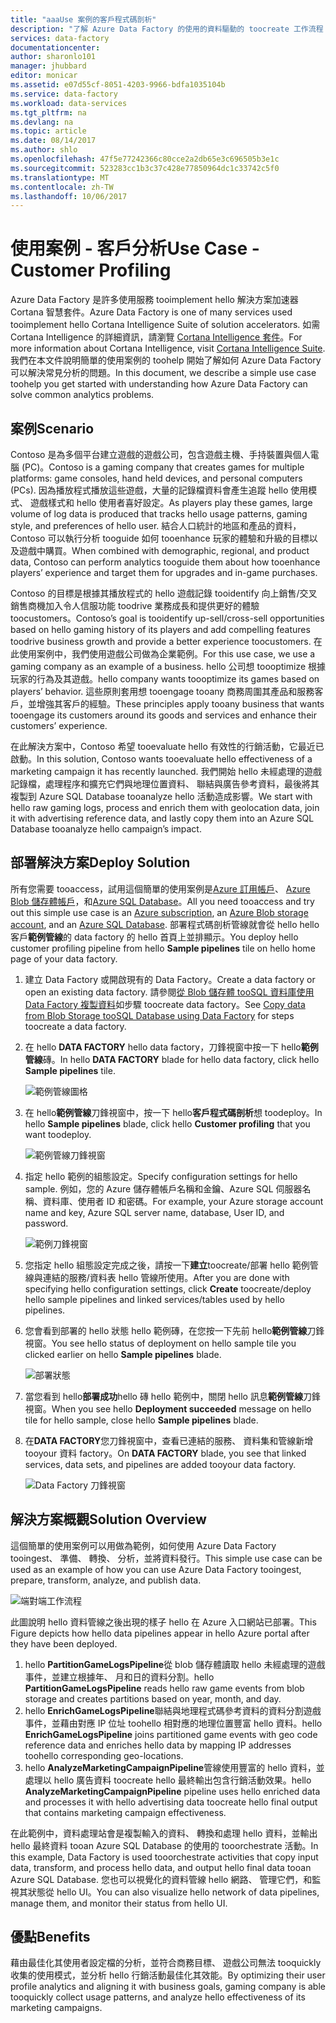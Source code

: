 ```yaml
---
title: "aaaUse 案例的客戶程式碼剖析"
description: "了解 Azure Data Factory 的使用的資料驅動的 toocreate 工作流程 （管線） tooprofile 遊戲客戶的方式。"
services: data-factory
documentationcenter: 
author: sharonlo101
manager: jhubbard
editor: monicar
ms.assetid: e07d55cf-8051-4203-9966-bdfa1035104b
ms.service: data-factory
ms.workload: data-services
ms.tgt_pltfrm: na
ms.devlang: na
ms.topic: article
ms.date: 08/14/2017
ms.author: shlo
ms.openlocfilehash: 47f5e77242366c80cce2a2db65e3c696505b3e1c
ms.sourcegitcommit: 523283cc1b3c37c428e77850964dc1c33742c5f0
ms.translationtype: MT
ms.contentlocale: zh-TW
ms.lasthandoff: 10/06/2017
---
```

# <a name="use-case---customer-profiling"></a><span data-ttu-id="c800c-103">使用案例 - 客戶分析</span><span class="sxs-lookup"><span data-stu-id="c800c-103">Use Case - Customer Profiling</span></span>
<span data-ttu-id="c800c-104">Azure Data Factory 是許多使用服務 tooimplement hello 解決方案加速器 Cortana 智慧套件。</span><span class="sxs-lookup"><span data-stu-id="c800c-104">Azure Data Factory is one of many services used tooimplement hello Cortana Intelligence Suite of solution accelerators.</span></span>  <span data-ttu-id="c800c-105">如需 Cortana Intelligence 的詳細資訊，請瀏覽 [Cortana Intelligence 套件](http://www.microsoft.com/cortanaanalytics)。</span><span class="sxs-lookup"><span data-stu-id="c800c-105">For more information about Cortana Intelligence, visit [Cortana Intelligence Suite](http://www.microsoft.com/cortanaanalytics).</span></span> <span data-ttu-id="c800c-106">我們在本文件說明簡單的使用案例的 toohelp 開始了解如何 Azure Data Factory 可以解決常見分析的問題。</span><span class="sxs-lookup"><span data-stu-id="c800c-106">In this document, we describe a simple use case toohelp you get started with understanding how Azure Data Factory can solve common analytics problems.</span></span>

## <a name="scenario"></a><span data-ttu-id="c800c-107">案例</span><span class="sxs-lookup"><span data-stu-id="c800c-107">Scenario</span></span>
<span data-ttu-id="c800c-108">Contoso 是為多個平台建立遊戲的遊戲公司，包含遊戲主機、手持裝置與個人電腦 (PC)。</span><span class="sxs-lookup"><span data-stu-id="c800c-108">Contoso is a gaming company that creates games for multiple platforms: game consoles, hand held devices, and personal computers (PCs).</span></span> <span data-ttu-id="c800c-109">因為播放程式播放這些遊戲，大量的記錄檔資料會產生追蹤 hello 使用模式、 遊戲樣式和 hello 使用者喜好設定。</span><span class="sxs-lookup"><span data-stu-id="c800c-109">As players play these games, large volume of log data is produced that tracks hello usage patterns, gaming style, and preferences of hello user.</span></span>  <span data-ttu-id="c800c-110">結合人口統計的地區和產品的資料，Contoso 可以執行分析 tooguide 如何 tooenhance 玩家的體驗和升級的目標以及遊戲中購買。</span><span class="sxs-lookup"><span data-stu-id="c800c-110">When combined with demographic, regional, and product data, Contoso can perform analytics tooguide them about how tooenhance players’ experience and target them for upgrades and in-game purchases.</span></span> 

<span data-ttu-id="c800c-111">Contoso 的目標是根據其播放程式的 hello 遊戲記錄 tooidentify 向上銷售/交叉銷售商機加入令人信服功能 toodrive 業務成長和提供更好的體驗 toocustomers。</span><span class="sxs-lookup"><span data-stu-id="c800c-111">Contoso’s goal is tooidentify up-sell/cross-sell opportunities based on hello gaming history of its players and add compelling features toodrive business growth and provide a better experience toocustomers.</span></span> <span data-ttu-id="c800c-112">在此使用案例中，我們使用遊戲公司做為企業範例。</span><span class="sxs-lookup"><span data-stu-id="c800c-112">For this use case, we use a gaming company as an example of a business.</span></span> <span data-ttu-id="c800c-113">hello 公司想 toooptimize 根據玩家的行為及其遊戲。</span><span class="sxs-lookup"><span data-stu-id="c800c-113">hello company wants toooptimize its games based on players’ behavior.</span></span> <span data-ttu-id="c800c-114">這些原則套用想 tooengage tooany 商務周圍其產品和服務客戶，並增強其客戶的經驗。</span><span class="sxs-lookup"><span data-stu-id="c800c-114">These principles apply tooany business that wants tooengage its customers around its goods and services and enhance their customers’ experience.</span></span>

<span data-ttu-id="c800c-115">在此解決方案中，Contoso 希望 tooevaluate hello 有效性的行銷活動，它最近已啟動。</span><span class="sxs-lookup"><span data-stu-id="c800c-115">In this solution, Contoso wants tooevaluate hello effectiveness of a marketing campaign it has recently launched.</span></span> <span data-ttu-id="c800c-116">我們開始 hello 未經處理的遊戲記錄檔，處理程序和擴充它們與地理位置資料、 聯結與廣告參考資料，最後將其複製到 Azure SQL Database tooanalyze hello 活動造成影響。</span><span class="sxs-lookup"><span data-stu-id="c800c-116">We start with hello raw gaming logs, process and enrich them with geolocation data, join it with advertising reference data, and lastly copy them into an Azure SQL Database tooanalyze hello campaign’s impact.</span></span>

## <a name="deploy-solution"></a><span data-ttu-id="c800c-117">部署解決方案</span><span class="sxs-lookup"><span data-stu-id="c800c-117">Deploy Solution</span></span>
<span data-ttu-id="c800c-118">所有您需要 tooaccess，試用這個簡單的使用案例是[Azure 訂用帳戶](https://azure.microsoft.com/pricing/free-trial/)、 [Azure Blob 儲存體帳戶](../storage/common/storage-create-storage-account.md#create-a-storage-account)，和[Azure SQL Database](../sql-database/sql-database-get-started.md)。</span><span class="sxs-lookup"><span data-stu-id="c800c-118">All you need tooaccess and try out this simple use case is an [Azure subscription](https://azure.microsoft.com/pricing/free-trial/), an [Azure Blob storage account](../storage/common/storage-create-storage-account.md#create-a-storage-account), and an [Azure SQL Database](../sql-database/sql-database-get-started.md).</span></span> <span data-ttu-id="c800c-119">部署程式碼剖析管線就會從 hello hello 客戶**範例管線**的 data factory 的 hello 首頁上並排顯示。</span><span class="sxs-lookup"><span data-stu-id="c800c-119">You deploy hello customer profiling pipeline from hello **Sample pipelines** tile on hello home page of your data factory.</span></span>

1. <span data-ttu-id="c800c-120">建立 Data Factory 或開啟現有的 Data Factory。</span><span class="sxs-lookup"><span data-stu-id="c800c-120">Create a data factory or open an existing data factory.</span></span> <span data-ttu-id="c800c-121">請參閱[從 Blob 儲存體 tooSQL 資料庫使用 Data Factory 複製資料](data-factory-copy-data-from-azure-blob-storage-to-sql-database.md)如步驟 toocreate data factory。</span><span class="sxs-lookup"><span data-stu-id="c800c-121">See [Copy data from Blob Storage tooSQL Database using Data Factory](data-factory-copy-data-from-azure-blob-storage-to-sql-database.md) for steps toocreate a data factory.</span></span>
2. <span data-ttu-id="c800c-122">在 hello **DATA FACTORY** hello data factory，刀鋒視窗中按一下 hello**範例管線**磚。</span><span class="sxs-lookup"><span data-stu-id="c800c-122">In hello **DATA FACTORY** blade for hello data factory, click hello **Sample pipelines** tile.</span></span>

    ![範例管線圖格](./media/data-factory-samples/SamplePipelinesTile.png)
3. <span data-ttu-id="c800c-124">在 hello**範例管線**刀鋒視窗中，按一下 hello**客戶程式碼剖析**想 toodeploy。</span><span class="sxs-lookup"><span data-stu-id="c800c-124">In hello **Sample pipelines** blade, click hello **Customer profiling** that you want toodeploy.</span></span>

    ![範例管線刀鋒視窗](./media/data-factory-samples/SampleTile.png)
4. <span data-ttu-id="c800c-126">指定 hello 範例的組態設定。</span><span class="sxs-lookup"><span data-stu-id="c800c-126">Specify configuration settings for hello sample.</span></span> <span data-ttu-id="c800c-127">例如，您的 Azure 儲存體帳戶名稱和金鑰、Azure SQL 伺服器名稱、資料庫、使用者 ID 和密碼。</span><span class="sxs-lookup"><span data-stu-id="c800c-127">For example, your Azure storage account name and key, Azure SQL server name, database, User ID, and password.</span></span>

    ![範例刀鋒視窗](./media/data-factory-samples/SampleBlade.png)
5. <span data-ttu-id="c800c-129">您指定 hello 組態設定完成之後，請按一下**建立**toocreate/部署 hello 範例管線與連結的服務/資料表 hello 管線所使用。</span><span class="sxs-lookup"><span data-stu-id="c800c-129">After you are done with specifying hello configuration settings, click **Create** toocreate/deploy hello sample pipelines and linked services/tables used by hello pipelines.</span></span>
6. <span data-ttu-id="c800c-130">您會看到部署的 hello 狀態 hello 範例磚，在您按一下先前 hello**範例管線**刀鋒視窗。</span><span class="sxs-lookup"><span data-stu-id="c800c-130">You see hello status of deployment on hello sample tile you clicked earlier on hello **Sample pipelines** blade.</span></span>

    ![部署狀態](./media/data-factory-samples/DeploymentStatus.png)
7. <span data-ttu-id="c800c-132">當您看到 hello**部署成功**hello 磚 hello 範例中，關閉 hello 訊息**範例管線**刀鋒視窗。</span><span class="sxs-lookup"><span data-stu-id="c800c-132">When you see hello **Deployment succeeded** message on hello tile for hello sample, close hello **Sample pipelines** blade.</span></span>  
8. <span data-ttu-id="c800c-133">在**DATA FACTORY**您刀鋒視窗中，查看已連結的服務、 資料集和管線新增 tooyour 資料 factory。</span><span class="sxs-lookup"><span data-stu-id="c800c-133">On **DATA FACTORY** blade, you see that linked services, data sets, and pipelines are added tooyour data factory.</span></span>  

    ![Data Factory 刀鋒視窗](./media/data-factory-samples/DataFactoryBladeAfter.png)

## <a name="solution-overview"></a><span data-ttu-id="c800c-135">解決方案概觀</span><span class="sxs-lookup"><span data-stu-id="c800c-135">Solution Overview</span></span>
<span data-ttu-id="c800c-136">這個簡單的使用案例可以用做為範例，如何使用 Azure Data Factory tooingest、 準備、 轉換、 分析，並將資料發行。</span><span class="sxs-lookup"><span data-stu-id="c800c-136">This simple use case can be used as an example of how you can use Azure Data Factory tooingest, prepare, transform, analyze, and publish data.</span></span>

![端對端工作流程](./media/data-factory-customer-profiling-usecase/EndToEndWorkflow.png)

<span data-ttu-id="c800c-138">此圖說明 hello 資料管線之後出現的樣子 hello 在 Azure 入口網站已部署。</span><span class="sxs-lookup"><span data-stu-id="c800c-138">This Figure depicts how hello data pipelines appear in hello Azure portal after they have been deployed.</span></span>

1. <span data-ttu-id="c800c-139">hello **PartitionGameLogsPipeline**從 blob 儲存體讀取 hello 未經處理的遊戲事件，並建立根據年、 月和日的資料分割。</span><span class="sxs-lookup"><span data-stu-id="c800c-139">hello **PartitionGameLogsPipeline** reads hello raw game events from blob storage and creates partitions based on year, month, and day.</span></span>
2. <span data-ttu-id="c800c-140">hello **EnrichGameLogsPipeline**聯結與地理程式碼參考資料的資料分割遊戲事件，並藉由對應 IP 位址 toohello 相對應的地理位置豐富 hello 資料。</span><span class="sxs-lookup"><span data-stu-id="c800c-140">hello **EnrichGameLogsPipeline** joins partitioned game events with geo code reference data and enriches hello data by mapping IP addresses toohello corresponding geo-locations.</span></span>
3. <span data-ttu-id="c800c-141">hello **AnalyzeMarketingCampaignPipeline**管線使用豐富的 hello 資料，並處理以 hello 廣告資料 toocreate hello 最終輸出包含行銷活動效果。</span><span class="sxs-lookup"><span data-stu-id="c800c-141">hello **AnalyzeMarketingCampaignPipeline** pipeline uses hello enriched data and processes it with hello advertising data toocreate hello final output that contains marketing campaign effectiveness.</span></span>

<span data-ttu-id="c800c-142">在此範例中，資料處理站會是複製輸入的資料、 轉換和處理 hello 資料，並輸出 hello 最終資料 tooan Azure SQL Database 的使用的 tooorchestrate 活動。</span><span class="sxs-lookup"><span data-stu-id="c800c-142">In this example, Data Factory is used tooorchestrate activities that copy input data, transform, and process hello data, and output hello final data tooan Azure SQL Database.</span></span>  <span data-ttu-id="c800c-143">您也可以視覺化的資料管線 hello 網路、 管理它們，和監視其狀態從 hello UI。</span><span class="sxs-lookup"><span data-stu-id="c800c-143">You can also visualize hello network of data pipelines, manage them, and monitor their status from hello UI.</span></span>

## <a name="benefits"></a><span data-ttu-id="c800c-144">優點</span><span class="sxs-lookup"><span data-stu-id="c800c-144">Benefits</span></span>
<span data-ttu-id="c800c-145">藉由最佳化其使用者設定檔的分析，並符合商務目標、 遊戲公司無法 tooquickly 收集的使用模式，並分析 hello 行銷活動最佳化其效能。</span><span class="sxs-lookup"><span data-stu-id="c800c-145">By optimizing their user profile analytics and aligning it with business goals, gaming company is able tooquickly collect usage patterns, and analyze hello effectiveness of its marketing campaigns.</span></span>

